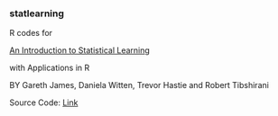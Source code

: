 ### statlearning

R codes for 

[An Introduction to Statistical Learning](http://faculty.marshall.usc.edu/gareth-james/ISL/)

with Applications in R

BY Gareth James, Daniela Witten, Trevor Hastie and Robert Tibshirani

Source Code: [Link](http://faculty.marshall.usc.edu/gareth-james/ISL/code.html)
